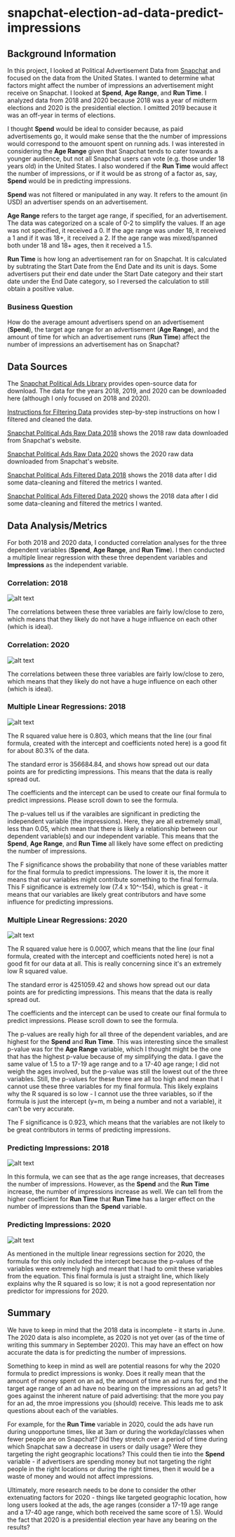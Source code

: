 # snapchat-election-ad-data-predict-impressions
## Background Information
In this project, I looked at Political Advertisement Data from [Snapchat](https://www.snap.com/en-US/political-ads/) and focused on the data from the United States. I wanted to determine what factors might affect the number of impressions an advertisement might receive on Snapchat. I looked at __Spend__, __Age Range__, and __Run Time__. I analyzed data from 2018 and 2020 because 2018 was a year of midterm elections and 2020 is the presidential election. I omitted 2019 because it was an off-year in terms of elections. 

I thought __Spend__ would be ideal to consider because, as paid advertisements go, it would make sense that the the number of impressions would correspond to the amouont spent on running ads. I was interested in considering the __Age Range__ given that Snapchat tends to cater towards a younger audience, but not all Snapchat users can vote (e.g. those under 18 years old) in the United States. I also wondered if the __Run Time__ would affect the number of impressions, or if it would be as strong of a factor as, say, __Spend__ would be in predicting impressions. 

__Spend__ was not filtered or manipulated in any way. It refers to the amount (in USD) an advertiser spends on an advertisement. 

__Age Range__ refers to the target age range, if specified, for an advertisement. The data was categorized on a scale of 0-2 to simplify the values. If an age was not specified, it received a 0. If the age range was under 18, it received a 1 and if it was 18+, it received a 2. If the age range was mixed/spanned both under 18 and 18+ ages, then it received a 1.5. 

__Run Time__ is how long an advertisement ran for on Snapchat. It is calculated by subtrating the Start Date from the End Date and its unit is days. Some advertisers put their end date under the Start Date category and their start date under the End Date category, so I reversed the calculation to still obtain a positive value. 

### Business Question
How do the average amount advertisers spend on an advertisement (__Spend__), the target age range for an advertisement (__Age Range__), and the amount of time for which an advertisement runs (__Run Time__) affect the number of impressions an advertisement has on Snapchat?

## Data Sources
The [Snapchat Political Ads Library](https://www.snap.com/en-US/political-ads/) provides open-source data for download. The data for the years 2018, 2019, and 2020 can be downloaded here (although I only focused on 2018 and 2020). 

[Instructions for Filtering Data](https://github.com/viv-sun/snapchat-election-ad-data-predict-impressions/blob/master/Instructions%20for%20Filtering%20Data.docx) provides step-by-step instructions on how I filtered and cleaned the data.

[Snapchat Political Ads Raw Data 2018](https://github.com/viv-sun/snapchat-election-ad-data-predict-impressions/blob/master/Snapchat%20Political%20Ads%20Raw%20Data%202018.xlsx) shows the 2018 raw data downloaded from Snapchat's website. 

[Snapchat Political Ads Raw Data 2020](https://github.com/viv-sun/snapchat-election-ad-data-predict-impressions/blob/master/Snapchat%20Political%20Ads%20Raw%20Data%202020.xlsx) shows the 2020 raw data downloaded from Snapchat's website. 

[Snapchat Political Ads Filtered Data 2018](https://github.com/viv-sun/snapchat-election-ad-data-predict-impressions/blob/master/Snapchat%20Political%20Ads%20Filtered%20Data%202018.xlsx) shows the 2018 data after I did some data-cleaning and filtered the metrics I wanted. 

[Snapchat Political Ads Filtered Data 2020](https://github.com/viv-sun/snapchat-election-ad-data-predict-impressions/blob/master/Snapchat%20Political%20Ads%20Filtered%20Data%202020.xlsx) shows the 2018 data after I did some data-cleaning and filtered the metrics I wanted. 


## Data Analysis/Metrics 
For both 2018 and 2020 data, I conducted correlation analyses for the three dependent variables (__Spend__, __Age Range__, and __Run Time__). I then conducted a multiple linear regression with these three dependent variables and __Impressions__ as the independent variable. 

### Correlation: 2018
![alt text](https://github.com/viv-sun/snapchat-election-ad-data-predict-impressions/blob/master/Correlation%20-%202018%20Snapchat%20Data.jpg)

The correlations between these three variables are fairly low/close to zero, which means that they likely do not have a huge influence on each other (which is ideal). 

### Correlation: 2020
![alt text](https://github.com/viv-sun/snapchat-election-ad-data-predict-impressions/blob/master/Correlation%20-%202020%20Snapchat%20Data.jpg)

The correlations between these three variables are fairly low/close to zero, which means that they likely do not have a huge influence on each other (which is ideal). 

### Multiple Linear Regressions: 2018
![alt text](https://github.com/viv-sun/snapchat-election-ad-data-predict-impressions/blob/master/Multiple%20Linear%20Regression%20-%202018%20Snapchat%20Data.jpg)

The R squared value here is 0.803, which means that the line (our final formula, created with the intercept and coefficients noted here) is a good fit for about 80.3% of the data. 

The standard error is 356684.84, and shows how spread out our data points are for predicting impressions. This means that the data is really spread out. 

The coefficients and the intercept can be used to create our final formula to predict impressions. Please scroll down to see the formula. 

The p-values tell us if the varaibles are significant in predicting the independent variable (the impressions). Here, they are all extremely small, less than 0.05, which mean that there is likely a relationship between our dependent variable(s) and our independent variable. This means that the __Spend__, __Age Range__, and __Run Time__ all likely have some effect on predicting the number of impressions. 

The F significance shows the probability that none of these variables matter for the final formula to predict impressions. The lower it is, the more it means that our variables might contribute something to the final formula. This F significance is extremely low (7.4 x 10^-154), which is great - it means that our variables are likely great contributors and have some influence for predicting impressions. 

### Multiple Linear Regressions: 2020
![alt text](https://github.com/viv-sun/snapchat-election-ad-data-predict-impressions/blob/master/Multiple%20Linear%20Regression%20-%202020%20Snapchat%20Data.jpg) 

The R squared value here is 0.0007, which means that the line (our final formula, created with the intercept and coefficients noted here) is not a good fit for our data at all. This is really concerning since it's an extremely low R squared value. 

The standard error is 4251059.42 and shows how spread out our data points are for predicting impressions. This means that the data is really spread out. 

The coefficients and the intercept can be used to create our final formula to predict impressions. Please scroll down to see the formula. 

The p-values are really high for all three of the dependent variables, and are highest for the __Spend__ and __Run Time__. This was interesting since the smallest p-value was for the __Age Range__ variable, which I thought might be the one that has the highest p-value because of my simplifying the data. I gave the same value of 1.5 to a 17-19 age range and to a 17-40 age range; I did not weigh the ages involved, but the p-value was still the lowest out of the three variables. Still, the p-values for these three are all too high and mean that I cannot use these three variables for my final formula. This likely explains why the R squared is so low - I cannot use the three variables, so if the formula is just the intercept (y=m, m being a number and not a variable), it can't be very accurate. 

The F significance is 0.923, which means that the variables are not likely to be great contributors in terms of predicting impressions.  

 
### Predicting Impressions: 2018
![alt text](https://github.com/viv-sun/snapchat-election-ad-data-predict-impressions/blob/master/Predicting%20Impressions%20-%202018%20Snapchat%20Data.jpg) 

In this formula, we can see that as the age range increases, that decreases the number of impressions. However, as the __Spend__ and the __Run Time__ increase, the number of impressions increase as well. We can tell from the higher coefficient for  __Run Time__  that __Run Time__ has a larger effect on the number of impressions than the __Spend__ variable.

### Predicting Impressions: 2020
![alt text](https://github.com/viv-sun/snapchat-election-ad-data-predict-impressions/blob/master/Predicting%20Impressions%20-%202020%20Snapchat%20Data.jpg)

As mentioned in the multiple linear regressions section for 2020, the formula for this only included the intercept because the p-values of the variables were extremely high and meant that I had to omit these variables from the equation. This final formula is just a straight line, which likely explains why the R squared is so low; it is not a good representation nor predictor for impressions for 2020. 

## Summary

We have to keep in mind that the 2018 data is incomplete - it starts in June. The 2020 data is also incomplete, as 2020 is not yet over (as of the time of writing this summary in September 2020). This may have an effect on how accurate the data is for predicting the number of impressions. 

Something to keep in mind as well are potential reasons for why the 2020 formula to predict impressions is wonky. Does it really mean that the amount of money spent on an ad, the amount of time an ad runs for, and the target age range of an ad have no bearing on the impressions an ad gets? It goes against the inherent nature of paid advertising: that the more you pay for an ad, the mroe impressions you (should) receive. This leads me to ask questions about each of the variables. 

For example, for the __Run Time__ variable in 2020, could the ads have run during unopportune times, like at 3am or during the workday/classes when fewer people are on Snapchat? Did they stretch over a period of time during which Snapchat saw a decrease in users or daily usage? Were they targeting the right geographic locations? This could then tie into the __Spend__ variable - if advertisers are spending money but not targeting the right people in the right locations or during the right times, then it would be a waste of money and would not affect impressions. 

Ultimately, more research needs to be done to consider the other extenuating factors for 2020 - things like targeted geographic location, how long users looked at the ads, the age ranges (consider a 17-19 age range and a 17-40 age range, which both received the same score of 1.5). Would the fact that 2020 is a presidential election year have any bearing on the results?
